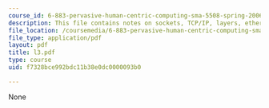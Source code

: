 ```yaml
---
course_id: 6-883-pervasive-human-centric-computing-sma-5508-spring-2006
description: This file contains notes on sockets, TCP/IP, layers, ethernet etc.
file_location: /coursemedia/6-883-pervasive-human-centric-computing-sma-5508-spring-2006/f7328bce992bdc11b38e0dc0000093b0_l3.pdf
file_type: application/pdf
layout: pdf
title: l3.pdf
type: course
uid: f7328bce992bdc11b38e0dc0000093b0

---
```

None